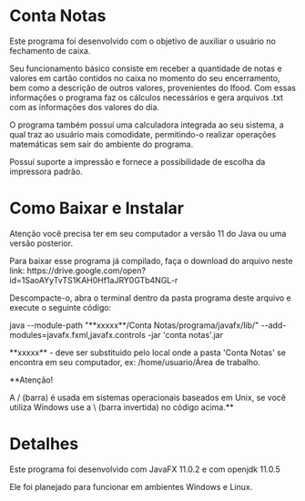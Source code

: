 # Conta Notas
<p>Este programa foi desenvolvido com o objetivo de auxiliar o usuário no fechamento de caixa.</p>
<p>Seu funcionamento básico consiste em receber a quantidade de notas e valores em cartão contidos no caixa no momento do seu encerramento, bem como a descrição de outros valores, provenientes do Ifood. Com essas informações o programa faz os cálculos necessários e gera arquivos .txt com as informações dos valores do dia.</p>
<p>O programa também possuí uma calculadora integrada ao seu sistema, a qual traz ao usuário mais comodidate, permitindo-o realizar operações matemáticas sem sair do ambiente do programa.</p>
<p>Possuí suporte a impressão e fornece a possibilidade de escolha da impressora padrão.</p>
  
# Como Baixar e Instalar
<p>Atenção você precisa ter em seu computador a versão 11 do Java ou uma versão posterior.</p>
 
<p>Para baixar esse programa já compilado, faça o download do arquivo neste link:
 https://drive.google.com/open?id=1SaoAYyTvTS1KAH0Hf1aJRY0GTb4NGL-r</p>
 
<p>Descompacte-o, abra o terminal dentro da pasta programa deste arquivo e execute o seguinte código:</p>
<p>java --module-path "**xxxxx**/Conta Notas/programa/javafx/lib/" --add-modules=javafx.fxml,javafx.controls -jar 'conta notas'.jar</p>
  
<p>**xxxxx** - deve ser substituido pelo local onde a pasta 'Conta Notas' se encontra em seu computador, ex: /home/usuario/Área de trabalho.</p>
  
<p>**Atenção!</p>
<p>A / (barra) é usada em sistemas operacionais baseados em Unix, se você utiliza Windows use a \ (barra invertida) no código acima.**</p>
  
 # Detalhes
<p>Este programa foi desenvolvido com JavaFX 11.0.2 e com openjdk 11.0.5</p>
<p>Ele foi planejado para funcionar em ambientes Windows e Linux.</p>
